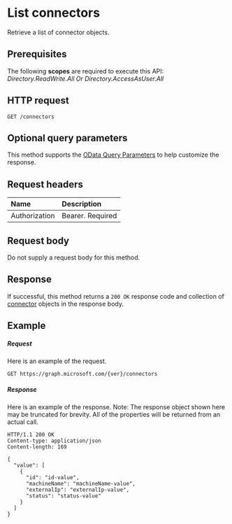 # List connectors

Retrieve a list of connector objects.
## Prerequisites
The following **scopes** are required to execute this API: *Directory.ReadWrite.All Or Directory.AccessAsUser.All*
## HTTP request
<!-- { "blockType": "ignored" } -->
```http
GET /connectors
```
## Optional query parameters
This method supports the [OData Query Parameters](http://graph.microsoft.io/docs/overview/query_parameters) to help customize the response.

## Request headers
| Name      |Description|
|:----------|:----------|
| Authorization  | Bearer. Required|

## Request body
Do not supply a request body for this method.
## Response
If successful, this method returns a `200 OK` response code and collection of [connector](../resources/connector.md) objects in the response body.
## Example
##### Request
Here is an example of the request.
<!-- {
  "blockType": "request",
  "name": "get_connectors"
}-->
```http
GET https://graph.microsoft.com/{ver}/connectors
```
##### Response
Here is an example of the response. Note: The response object shown here may be truncated for brevity. All of the properties will be returned from an actual call.
<!-- {
  "blockType": "response",
  "truncated": true,
  "@odata.type": "microsoft.graph.connector",
  "isCollection": true
} -->
```http
HTTP/1.1 200 OK
Content-type: application/json
Content-length: 169

{
  "value": [
    {
      "id": "id-value",
      "machineName": "machineName-value",
      "externalIp": "externalIp-value",
      "status": "status-value"
    }
  ]
}
```

<!-- uuid: 8fcb5dbc-d5aa-4681-8e31-b001d5168d79
2015-10-25 14:57:30 UTC -->
<!-- {
  "type": "#page.annotation",
  "description": "List connectors",
  "keywords": "",
  "section": "documentation",
  "tocPath": ""
}-->
